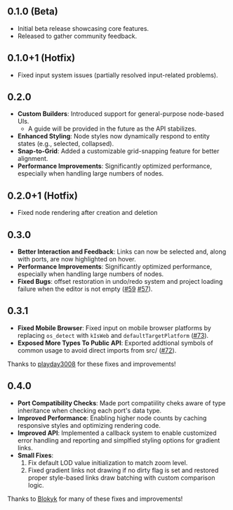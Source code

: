 ## 0.1.0 (Beta)

- Initial beta release showcasing core features.
- Released to gather community feedback.

## 0.1.0+1 (Hotfix)

- Fixed input system issues (partially resolved input-related problems).

## 0.2.0

- **Custom Builders**: Introduced support for general-purpose node-based UIs.
  - A guide will be provided in the future as the API stabilizes.
- **Enhanced Styling**: Node styles now dynamically respond to entity states
  (e.g., selected, collapsed).
- **Snap-to-Grid**: Added a customizable grid-snapping feature for better
  alignment.
- **Performance Improvements**: Significantly optimized performance, especially
  when handling large numbers of nodes.

## 0.2.0+1 (Hotfix)

- Fixed node rendering after creation and deletion

## 0.3.0

- **Better Interaction and Feedback**: Links can now be selected and, along with ports, are now highlighted on hover.
- **Performance Improvements**: Significantly optimized performance, especially
  when handling large numbers of nodes.
- **Fixed Bugs**: offset restoration in undo/redo system and project loading failure when the editor is not empty ([#59](https://github.com/WilliamKarolDiCioccio/fl_nodes/pull/59) [#57](https://github.com/WilliamKarolDiCioccio/fl_nodes/pull/57)).

## 0.3.1

- **Fixed Mobile Browser**: Fixed input on mobile browser platforms by replacing `os_detect` with `kIsWeb` and `defaultTargetPlatform` ([#73](https://github.com/WilliamKarolDiCioccio/fl_nodes/pull/73)).
- **Exposed More Types To Public API**: Exported addtional symbols of common usage to avoid direct imports from src/ ([#72](https://github.com/WilliamKarolDiCioccio/fl_nodes/pull/72)).

Thanks to [playday3008](https://github.com/playday3008) for these fixes and improvements!

## 0.4.0

- **Port Compatibility Checks**: Made port compatiility cheks aware of type inheritance when checking each port's data type.
- **Improved Performance**: Enabling higher node counts by caching responsive styles and optimizing rendering code.
- **Improved API**: Implemented a callback system to enable customized error handling and reporting and simplfied styling options for gradient links.
- **Small Fixes**:
  1. Fix default LOD value initialization to match zoom level.
  2. Fixed gradient links not drawing if no dirty flag is set and restored proper style-based links draw batching with custom comparison logic.

Thanks to [Blokyk](https://github.com/Blokyk) for many of these fixes and improvements!
